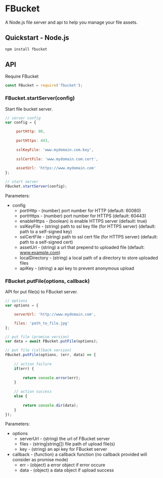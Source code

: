 # FBucket

A Node.js file server and api to help you manage your file assets.

## Quickstart - Node.js

```sh
npm install fbucket
```

## API

Require FBucket

```js
const FBucket = require('fbucket');
```

### FBucket.startServer(config)

Start file bucket server.

```js
// server config
var config = {

	 portHttp: 80,
	 
	 portHttps: 443,
	 
	 sslKeyFile: 'www.mydomain.com.key',
	 
	 sslCertFile: 'www.mydomain.com.cert',
	 
	 assetUrl: 'https://www.mydomain.com'
};

// start server
FBucket.startServer(config);
```

Parameters:
-	config 
	-	portHttp - (number) port number for HTTP (default: 60080)
	- 	portHttps - (number) port number for HTTPS (default: 60443)
	-	enableHttps - (boolean) is enable HTTPS server (default: true)
	-	sslKeyFile - (string) path to ssl key file (for HTTPS server) (default: path to a self-signed key)
	-	sslCertFile - (string) path to ssl cert file (for HTTPS server) (default: path to a self-signed cert)
	-	assetUrl - (string) a url that prepend to uploaded file (default: www.example.com)
	-	localDirectory - (string) a local path of a directory to store uploaded files
	-	apiKey - (string) a api key to prevent anonymous upload

### FBucket.putFile(options, callback)

API for put file(s) to FBucket server.

```js
// options
var options = {

	serverUrl: 'http://www.mydomain.com',

	files: 'path_to_file.jpg'
};

// put file (promise version)
var data = await FBucket.putFile(options);

// put file (callback version)
FBucket.putFile(options, (err, data) => {
	
	// action failure
	if(err) {
	
		return console.error(err);
	} 
	
	// action success
	else {
		
		return console.dir(data);
	}
});
```

Parameters:
-	options
	-	serverUrl - (string) the url of FBucket server
	-	files - (string|string[]) file path of upload file(s)
	-	key - (string) an api key for FBucket server
-	callback - (function) a callback function (no callback provided will consider as promise mode)
	-	err - (object) a error object if error occure
	-	data - (object) a data object if upload success